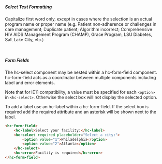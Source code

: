##### Select Text Formatting

Capitalize first word only, except in cases where the selection is an actual program name or proper name (e.g. Patient non-adherence or challenges in care management; Duplicate patient; Algorithm incorrect; Comprehensive HIV AIDS Management Program (CHAMP), Grace Program, LSU Diabetes, Salt Lake City, etc.)

&nbsp;

##### Form Fields

The hc-select component may be nested within a hc-form-field component. hc-form-field acts as a coordinator between multiple components including label and error elements.

Note that for IE11 compatibility, a value must be specified for each `<option>` in `<hc-select>`. Otherwise the select box will not display the selected option.

To add a label use an hc-label within a hc-form-field. If the select box is required add the required attribute and an asterisk will be shown next to the label.

```html
<hc-form-field>
    <hc-label>Select your facility:</hc-label>
    <hc-select required placeholder="Select a city:">
        <option value="1">Philadelphia</option>
        <option value="2">Atlanta</option>
    </hc-select>
    <hc-error>Facility is required</hc-error>
</hc-form-field>
```
